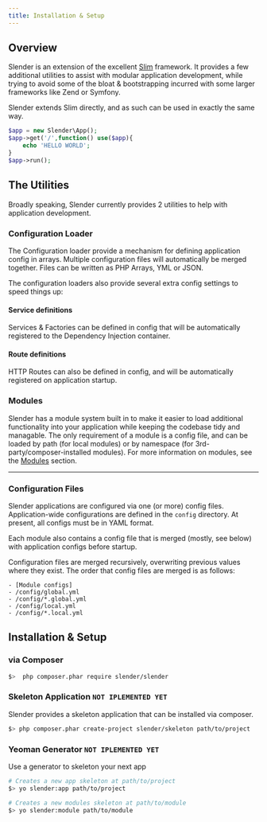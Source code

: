 ```yaml
---
title: Installation & Setup
---
```





## Overview
Slender is an extension of the excellent [Slim](http://slimframework.com) framework. It provides a few
additional utilities to assist with modular application development, while trying to
avoid some of the bloat & bootstrapping incurred with some larger frameworks like Zend or Symfony.


Slender extends Slim directly, and as such can be used in exactly the same way.

```php
$app = new Slender\App();
$app->get('/',function() use($app){
    echo 'HELLO WORLD';
}
$app->run();
```

## The Utilities

Broadly speaking, Slender currently provides 2 utilities to help with application development.

### Configuration Loader
The Configuration loader provide a mechanism for defining application config in arrays. Multiple configuration
files will automatically be merged together. Files can be written as PHP Arrays, YML or JSON.

The configuration loaders also provide several extra config settings to speed things up:

#### Service definitions
Services & Factories can be defined in config that will be automatically registered to the
Dependency Injection container.

#### Route definitions
HTTP Routes can also be defined in config, and will be automatically registered on application startup.


### Modules
Slender has a module system built in to make it easier to load additional functionality into your application
while keeping the codebase tidy and managable. The only requirement of a module is a config file, and can be
loaded by path (for local modules) or by namespace (for 3rd-party/composer-installed modules).
For more information on modules, see the [Modules](modules) section.

---

### Configuration Files
Slender applications are configured via one (or more) config files. Application-wide
configurations are defined in the  `config` directory. At present, all configs must
be in YAML format.

Each module also contains a config file that is merged (mostly, see below) with application configs before startup.

Configuration files are merged recursively, overwriting previous values where they exist. The order that config files are merged is as follows:

```
- [Module configs]
- /config/global.yml
- /config/*.global.yml
- /config/local.yml
- /config/*.local.yml
```


## Installation & Setup


### via Composer
```bash
$>  php composer.phar require slender/slender
```


### Skeleton Application `NOT IPLEMENTED YET`

Slender provides a skeleton application that can be installed via composer.

```bash
$> php composer.phar create-project slender/skeleton path/to/project
```


### Yeoman Generator `NOT IPLEMENTED YET`

Use a generator to skeleton your next app

```bash
# Creates a new app skeleton at path/to/project
$> yo slender:app path/to/project

# Creates a new modules skeleton at path/to/module
$> yo slender:module path/to/module
```

